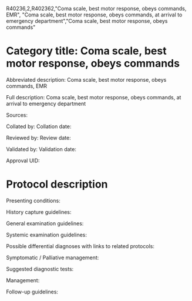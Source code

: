 R40236,2,R402362,"Coma scale, best motor response, obeys commands, EMR", "Coma scale, best motor response, obeys commands, at arrival to emergency department","Coma scale, best motor response, obeys commands"
# Category title: Coma scale, best motor response, obeys commands

Abbreviated description: Coma scale, best motor response, obeys commands, EMR

Full description: Coma scale, best motor response, obeys commands, at arrival to emergency department

Sources:

Collated by:
Collation date:

Reviewed by:
Review date:

Validated by:
Validation date:

Approval UID:

# Protocol description

Presenting conditions:

History capture guidelines:

General examination guidelines:

Systemic examination guidelines:

Possible differential diagnoses with links to related protocols:

Symptomatic / Palliative management:

Suggested diagnostic tests:

Management:

Follow-up guidelines:

